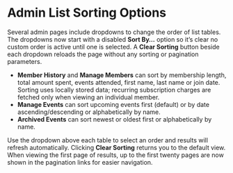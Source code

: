 # Admin List Sorting Options

Several admin pages include dropdowns to change the order of list tables. The dropdowns now start with a disabled **Sort By…** option so it’s clear no custom order is active until one is selected. A **Clear Sorting** button beside each dropdown reloads the page without any sorting or pagination parameters.

- **Member History** and **Manage Members** can sort by membership length, total amount spent, events attended, first name, last name or join date. Sorting uses locally stored data; recurring subscription charges are fetched only when viewing an individual member.
- **Manage Events** can sort upcoming events first (default) or by date ascending/descending or alphabetically by name.
- **Archived Events** can sort newest or oldest first or alphabetically by name.

Use the dropdown above each table to select an order and results will refresh automatically. Clicking **Clear Sorting** returns you to the default view. When viewing the first page of results, up to the first twenty pages are now shown in the pagination links for easier navigation.
